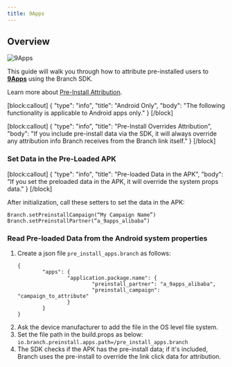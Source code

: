 ```yaml
---
title: 9Apps
---
```

## Overview

![9Apps](/images/pages/app-stores/9apps-logo.jpg)

This guide will walk you through how to attribute pre-installed users to **[9Apps](https://www.9apps.com/)** using the Branch SDK.

Learn more about [Pre-Install Attribution](/activity-reports-analytics/ads-pre-install-analytics/).

[block:callout]
{
  "type": "info",
  "title": "Android Only",
  "body": "The following functionality is applicable to Android apps only."
}
[/block]

[block:callout]
{
  "type": "info",
  "title": "Pre-Install Overrides Attribution",
  "body": "If you include pre-install data via the SDK, it will always override any attribution info Branch receives from the Branch link itself."
}
[/block]

### Set Data in the Pre-Loaded APK

[block:callout]
{
  "type": "info",
  "title": "Pre-loaded Data in the APK",
  "body": "If you set the preloaded data in the APK, it will override the system props data."
}
[/block]

After initialization, call these setters to set the data in the APK:

```
Branch.setPreinstallCampaign(“My Campaign Name”)
Branch.setPreinstallPartner(“a_9apps_alibaba”)
```

### Read Pre-loaded Data from the Android system properties

1. Create a json file `pre_install_apps.branch` as follows:
	```
	{
			"apps": {
					"application.package.name": {
							"preinstall_partner": "a_9apps_alibaba",
							"preinstall_campaign": "campaign_to_attribute"
					}
			}
	}
	```
2. Ask the device manufacturer to add the file in the OS level file system.
3. Set the file path in the build.props as below:
	`io.branch.preinstall.apps.path=/pre_install_apps.branch`
4. The SDK checks if the APK has the pre-install data; if it's included, Branch uses the pre-install to override the link click data for attribution.
